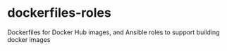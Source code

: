 # dockerfiles-roles
Dockerfiles for Docker Hub images, and Ansible roles to support building docker images
